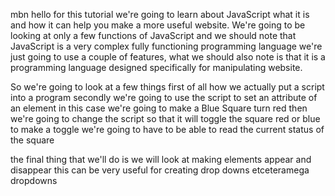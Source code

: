  mbn hello for this tutorial we're going to learn about JavaScript what it is and how it can help you make a more useful website. We're going to be looking at only a few functions of JavaScript and we should note that JavaScript is a very complex fully functioning programming language we're just going to use a couple of features, what we should also note is that it is a programming language designed specifically for manipulating website.

 So we're going to look at a few things first of all how we actually put a script into a program secondly we're going to use the script to set an attribute of an element in this case we're going to make a Blue Square turn red then we're going to change the script so that it will toggle the square red or blue to make a toggle we're going to have to be able to read the current status of the square

 the final thing that we'll do is we will look at making elements appear and disappear this can be very useful for creating drop downs etceteramega dropdowns